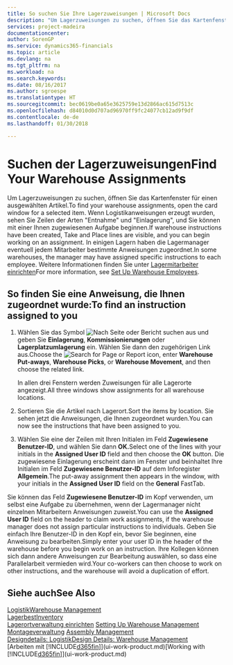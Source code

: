 ```yaml
---
title: So suchen Sie Ihre Lagerzuweisungen | Microsoft Docs
description: "Um Lagerzuweisungen zu suchen, öffnen Sie das Kartenfenster für einen ausgewählten Artikel. Wenn Logistikanweisungen erzeugt wurden, sehen Sie Zeilen der Arten \"Entnahme\" und \"Einlagerung\", und Sie können mit einer Ihnen zugewiesenen Aufgabe beginnen. In einigen Lagern haben die Lagermanager eventuell jedem Mitarbeiter bestimmte Anweisungen zugeordnet."
services: project-madeira
documentationcenter: 
author: SorenGP
ms.service: dynamics365-financials
ms.topic: article
ms.devlang: na
ms.tgt_pltfrm: na
ms.workload: na
ms.search.keywords: 
ms.date: 08/16/2017
ms.author: sgroespe
ms.translationtype: HT
ms.sourcegitcommit: bec0619be0a65e3625759e13d2866ac615d7513c
ms.openlocfilehash: d84010d0d707ad96970ff9fc24077cb12ad9f9df
ms.contentlocale: de-de
ms.lasthandoff: 01/30/2018

---
```

# <a name="find-your-warehouse-assignments"></a><span data-ttu-id="27c1d-105">Suchen der Lagerzuweisungen</span><span class="sxs-lookup"><span data-stu-id="27c1d-105">Find Your Warehouse Assignments</span></span>
<span data-ttu-id="27c1d-106">Um Lagerzuweisungen zu suchen, öffnen Sie das Kartenfenster für einen ausgewählten Artikel.</span><span class="sxs-lookup"><span data-stu-id="27c1d-106">To find your warehouse assignments, open the card window for a selected item.</span></span> <span data-ttu-id="27c1d-107">Wenn Logistikanweisungen erzeugt wurden, sehen Sie Zeilen der Arten "Entnahme" und "Einlagerung", und Sie können mit einer Ihnen zugewiesenen Aufgabe beginnen.</span><span class="sxs-lookup"><span data-stu-id="27c1d-107">If warehouse instructions have been created, Take and Place lines are visible, and you can begin working on an assignment.</span></span> <span data-ttu-id="27c1d-108">In einigen Lagern haben die Lagermanager eventuell jedem Mitarbeiter bestimmte Anweisungen zugeordnet.</span><span class="sxs-lookup"><span data-stu-id="27c1d-108">In some warehouses, the manager may have assigned specific instructions to each employee.</span></span> <span data-ttu-id="27c1d-109">Weitere Informationen finden Sie unter [Lagermitarbeiter einrichten](warehouse-how-to-set-up-warehouse-employees.md)</span><span class="sxs-lookup"><span data-stu-id="27c1d-109">For more information, see [Set Up Warehouse Employees](warehouse-how-to-set-up-warehouse-employees.md).</span></span>

## <a name="to-find-an-instruction-assigned-to-you"></a><span data-ttu-id="27c1d-110">So finden Sie eine Anweisung, die Ihnen zugeordnet wurde:</span><span class="sxs-lookup"><span data-stu-id="27c1d-110">To find an instruction assigned to you</span></span>  
1.  <span data-ttu-id="27c1d-111">Wählen Sie das Symbol ![Nach Seite oder Bericht suchen](media/ui-search/search_small.png "Nach Seite oder Bericht suchen") aus und geben Sie **Einlagerung**, **Kommissionierungen** oder **Lagerplatzumlagerung** ein. Wählen Sie dann den zugehörigen Link aus.</span><span class="sxs-lookup"><span data-stu-id="27c1d-111">Choose the ![Search for Page or Report](media/ui-search/search_small.png "Search for Page or Report icon") icon, enter **Warehouse Put-aways**, **Warehouse Picks**, or **Warehouse Movement**, and then choose the related link.</span></span>

    <span data-ttu-id="27c1d-112">In allen drei Fenstern werden Zuweisungen für alle Lagerorte angezeigt.</span><span class="sxs-lookup"><span data-stu-id="27c1d-112">All three windows show assignments for all warehouse locations.</span></span>  

2. <span data-ttu-id="27c1d-113">Sortieren Sie die Artikel nach Lagerort.</span><span class="sxs-lookup"><span data-stu-id="27c1d-113">Sort the items by location.</span></span> <span data-ttu-id="27c1d-114">Sie sehen jetzt die Anweisungen, die Ihnen zugeordnet wurden.</span><span class="sxs-lookup"><span data-stu-id="27c1d-114">You can now see the instructions that have been assigned to you.</span></span>  
3. <span data-ttu-id="27c1d-115">Wählen Sie eine der Zeilen mit Ihren Initialen im Feld **Zugewiesene Benutzer-ID**, und wählen Sie dann **OK.**</span><span class="sxs-lookup"><span data-stu-id="27c1d-115">Select one of the lines with your initials in the **Assigned User ID** field and then choose the **OK** button.</span></span> <span data-ttu-id="27c1d-116">Die zugewiesene Einlagerung erscheint dann im Fenster und beinhaltet Ihre Initialen im Feld **Zugewiesene Benutzer-ID** auf dem Inforegister **Allgemein**.</span><span class="sxs-lookup"><span data-stu-id="27c1d-116">The put-away assignment then appears in the window, with your initials in the **Assigned User ID** field on the **General** FastTab.</span></span>  

<span data-ttu-id="27c1d-117">Sie können das Feld **Zugewiesene Benutzer-ID** im Kopf verwenden, um selbst eine Aufgabe zu übernehmen, wenn der Lagermanager nicht einzelnen Mitarbeitern Anweisungen zuweist.</span><span class="sxs-lookup"><span data-stu-id="27c1d-117">You can use the **Assigned User ID** field on the header to claim work assignments, if the warehouse manager does not assign particular instructions to individuals.</span></span> <span data-ttu-id="27c1d-118">Geben Sie einfach Ihre Benutzer-ID in den Kopf ein, bevor Sie beginnen, eine Anweisung zu bearbeiten.</span><span class="sxs-lookup"><span data-stu-id="27c1d-118">Simply enter your user ID in the header of the warehouse before you begin work on an instruction.</span></span> <span data-ttu-id="27c1d-119">Ihre Kollegen können sich dann andere Anweisungen zur Bearbeitung auswählen, so dass eine Parallelarbeit vermieden wird.</span><span class="sxs-lookup"><span data-stu-id="27c1d-119">Your co-workers can then choose to work on other instructions, and the warehouse will avoid a duplication of effort.</span></span>  

## <a name="see-also"></a><span data-ttu-id="27c1d-120">Siehe auch</span><span class="sxs-lookup"><span data-stu-id="27c1d-120">See Also</span></span>  
[<span data-ttu-id="27c1d-121">Logistik</span><span class="sxs-lookup"><span data-stu-id="27c1d-121">Warehouse Management</span></span>](warehouse-manage-warehouse.md)  
[<span data-ttu-id="27c1d-122">Lagerbest</span><span class="sxs-lookup"><span data-stu-id="27c1d-122">Inventory</span></span>](inventory-manage-inventory.md)  
<span data-ttu-id="27c1d-123">[Lagerortverwaltung einrichten](warehouse-setup-warehouse.md)   </span><span class="sxs-lookup"><span data-stu-id="27c1d-123">[Setting Up Warehouse Management](warehouse-setup-warehouse.md)   </span></span>  
<span data-ttu-id="27c1d-124">[Montageverwaltung](assembly-assemble-items.md)  </span><span class="sxs-lookup"><span data-stu-id="27c1d-124">[Assembly Management](assembly-assemble-items.md)  </span></span>  
[<span data-ttu-id="27c1d-125">Designdetails: Logistik</span><span class="sxs-lookup"><span data-stu-id="27c1d-125">Design Details: Warehouse Management</span></span>](design-details-warehouse-management.md)  
<span data-ttu-id="27c1d-126">[Arbeiten mit [!INCLUDE[d365fin](includes/d365fin_md.md)]](ui-work-product.md)</span><span class="sxs-lookup"><span data-stu-id="27c1d-126">[Working with [!INCLUDE[d365fin](includes/d365fin_md.md)]](ui-work-product.md)</span></span> 

